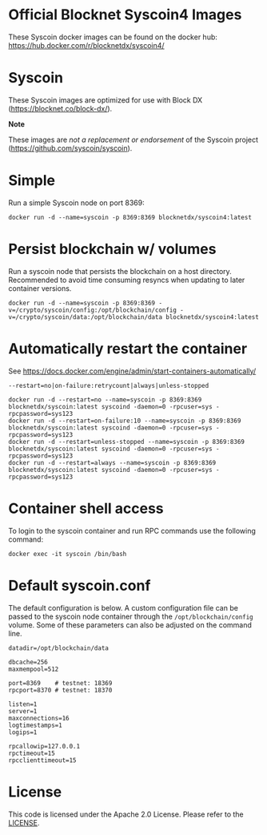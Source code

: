 Official Blocknet Syscoin4 Images
=================================

These Syscoin docker images can be found on the docker hub: https://hub.docker.com/r/blocknetdx/syscoin4/

Syscoin
========

These Syscoin images are optimized for use with Block DX (https://blocknet.co/block-dx/).

**Note**

These images are _not a replacement or endorsement_ of the Syscoin project (https://github.com/syscoin/syscoin).


Simple
======

Run a simple Syscoin node on port 8369:
```
docker run -d --name=syscoin -p 8369:8369 blocknetdx/syscoin4:latest
```


Persist blockchain w/ volumes
=============================

Run a syscoin node that persists the blockchain on a host directory. Recommended to avoid time consuming resyncs when updating to later container versions.
```
docker run -d --name=syscoin -p 8369:8369 -v=/crypto/syscoin/config:/opt/blockchain/config -v=/crypto/syscoin/data:/opt/blockchain/data blocknetdx/syscoin4:latest
```


Automatically restart the container
===================================

See https://docs.docker.com/engine/admin/start-containers-automatically/

`--restart=no|on-failure:retrycount|always|unless-stopped`

```
docker run -d --restart=no --name=syscoin -p 8369:8369 blocknetdx/syscoin:latest syscoind -daemon=0 -rpcuser=sys -rpcpassword=sys123
docker run -d --restart=on-failure:10 --name=syscoin -p 8369:8369 blocknetdx/syscoin:latest syscoind -daemon=0 -rpcuser=sys -rpcpassword=sys123
docker run -d --restart=unless-stopped --name=syscoin -p 8369:8369 blocknetdx/syscoin:latest syscoind -daemon=0 -rpcuser=sys -rpcpassword=sys123
docker run -d --restart=always --name=syscoin -p 8369:8369 blocknetdx/syscoin:latest syscoind -daemon=0 -rpcuser=sys -rpcpassword=sys123
```


Container shell access
======================

To login to the syscoin container and run RPC commands use the following command:
```
docker exec -it syscoin /bin/bash
```


Default syscoin.conf
=====================

The default configuration is below. A custom configuration file can be passed to the syscoin node container through the `/opt/blockchain/config` volume. Some of these parameters can also be adjusted on the command line.
```
datadir=/opt/blockchain/data

dbcache=256                  
maxmempool=512               

port=8369    # testnet: 18369
rpcport=8370 # testnet: 18370

listen=1                     
server=1                     
maxconnections=16            
logtimestamps=1              
logips=1                     

rpcallowip=127.0.0.1         
rpctimeout=15                
rpcclienttimeout=15
```


License
=======

This code is licensed under the Apache 2.0 License. Please refer to the [LICENSE](https://github.com/blocknetdx/dockerimages/blob/master/LICENSE).
